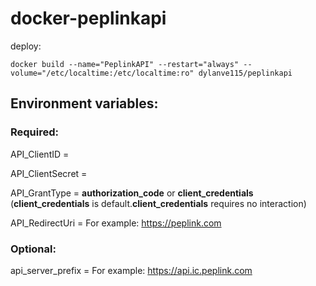 # docker-peplinkapi
deploy:
```
docker build --name="PeplinkAPI" --restart="always" --volume="/etc/localtime:/etc/localtime:ro" dylanve115/peplinkapi
```
## Environment variables:
### Required:
API_ClientID = 

API_ClientSecret = 

API_GrantType = **authorization_code** or **client_credentials** (**client_credentials** is default.**client_credentials** requires no interaction)

API_RedirectUri = For example: https://peplink.com

### Optional:
 
api_server_prefix = For example: https://api.ic.peplink.com
